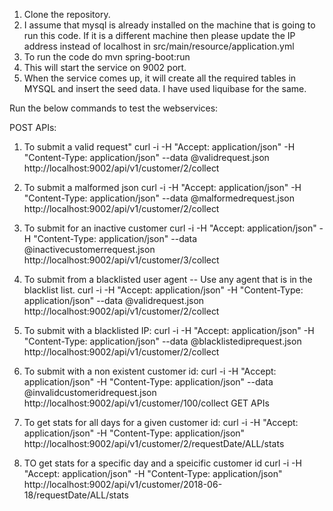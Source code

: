 1. Clone the repository.
2. I assume that mysql is already installed on the machine that is going to run this code. If it is a different machine then please update the IP address instead of localhost in src/main/resource/application.yml
3. To run the code do mvn spring-boot:run
3. This will start the service on 9002 port.
4. When the service comes up, it will create all the required tables in MYSQL and insert the seed data. I have used liquibase for the same.

Run the below commands to test the webservices:

POST APIs:
1. To submit a valid request"
curl -i -H "Accept: application/json" -H "Content-Type: application/json" --data @validrequest.json http://localhost:9002/api/v1/customer/2/collect
2. To submit a malformed json
curl -i -H "Accept: application/json" -H "Content-Type: application/json" --data @malformedrequest.json http://localhost:9002/api/v1/customer/2/collect
3. To submit for an inactive customer
curl -i -H "Accept: application/json" -H "Content-Type: application/json" --data @inactivecustomerrequest.json http://localhost:9002/api/v1/customer/3/collect
4. To submit from a blacklisted user agent -- Use any agent that is in the blacklist list.
curl -i -H "Accept: application/json" -H "Content-Type: application/json" --data @validrequest.json http://localhost:9002/api/v1/customer/2/collect
5. To submit with a blacklisted IP:
curl -i -H "Accept: application/json" -H "Content-Type: application/json" --data @blacklistediprequest.json http://localhost:9002/api/v1/customer/2/collect
6. To submit with a non existent customer id:
curl -i -H "Accept: application/json" -H "Content-Type: application/json" --data @invalidcustomeridrequest.json http://localhost:9002/api/v1/customer/100/collect
GET APIs
1. To get stats for all days for a given customer id:
curl -i -H "Accept: application/json" -H "Content-Type: application/json" http://localhost:9002/api/v1/customer/2/requestDate/ALL/stats

2. TO get stats for a specific day and a speicific customer id
curl -i -H "Accept: application/json" -H "Content-Type: application/json" http://localhost:9002/api/v1/customer/2018-06-18/requestDate/ALL/stats
